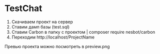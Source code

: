 # TestChat
1. Скачиваем проект на сервер
2. Ставим дамп базы (test.sql)
3. Cтавим Carbon в папку с проектом | composer require nesbot/carbon
4. Переходим http://localhost/ProjectName

Превью проекта можно посмотреть в preview.png
